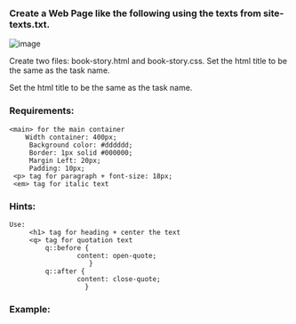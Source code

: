 ### Create a Web Page like the following using the texts from site-texts.txt.

![image](https://github.com/nsinorov/SoftUniMainPath/assets/45227327/0de4a140-0d7a-480e-8edd-6be84772ed8f)

Create two files: book-story.html and book-story.css. Set the html title to be the same as the task name. 

Set the html title to be the same as the task name.

### Requirements:

    <main> for the main container
        Width container: 400px;
         Background color: #dddddd;
         Border: 1px solid #000000;
         Margin Left: 20px;
         Padding: 10px;
     <p> tag for paragraph + font-size: 18px;
     <em> tag for italic text

### Hints:

    Use:
         <h1> tag for heading + center the text
         <q> tag for quotation text
             q::before {
                     content: open-quote;
                        }
             q::after { 
                     content: close-quote;
                       }

### Example: 

